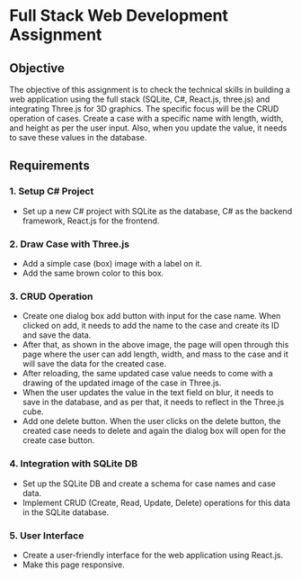 # Full Stack Web Development Assignment

## Objective
The objective of this assignment is to check the technical skills in building a web application using the full stack (SQLite, C#, React.js, three.js) and integrating Three.js for 3D graphics. The specific focus will be the CRUD operation of cases. Create a case with a specific name with length, width, and height as per the user input. Also, when you update the value, it needs to save these values in the database.

## Requirements

### 1. Setup C# Project
- Set up a new C# project with SQLite as the database, C# as the backend framework, React.js for the frontend.

### 2. Draw Case with Three.js
- Add a simple case (box) image with a label on it.
- Add the same brown color to this box.

### 3. CRUD Operation
- Create one dialog box add button with input for the case name. When clicked on add, it needs to add the name to the case and create its ID and save the data.
- After that, as shown in the above image, the page will open through this page where the user can add length, width, and mass to the case and it will save the data for the created case.
- After reloading, the same updated case value needs to come with a drawing of the updated image of the case in Three.js.
- When the user updates the value in the text field on blur, it needs to save in the database, and as per that, it needs to reflect in the Three.js cube.
- Add one delete button. When the user clicks on the delete button, the created case needs to delete and again the dialog box will open for the create case button.

### 4. Integration with SQLite DB
- Set up the SQLite DB and create a schema for case names and case data.
- Implement CRUD (Create, Read, Update, Delete) operations for this data in the SQLite database.

### 5. User Interface
- Create a user-friendly interface for the web application using React.js.
- Make this page responsive.
